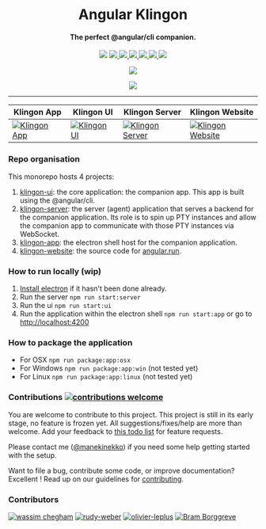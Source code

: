 <p align="center">
  <h1 align="center">Angular Klingon</h1>
  <h4 align="center">The perfect @angular/cli companion.</h4>
</p>

<p align="center" >

  <img src="https://img.shields.io/github/license/manekinekko/klingon.svg"/>
  
  <a href="https://app.buddy.works/manekinekko-1/klingon/pipelines/pipeline/150032">
    <img src="https://app.buddy.works/manekinekko-1/klingon/pipelines/pipeline/150032/badge.svg?token=cee6a291d42aeeb701176104f8623d429614bf77cb0c7d7b68bc5a342e49ffe9"/>
  </a>
    
  <a href="https://github.com/manekinekko/klingon/compare/master...develop">
    <img src="https://img.shields.io/github/commits-since/manekinekko/klingon/master.svg?label=commits%20to%20deploy"/>
  </a>
  
 <a href="https://github.com/manekinekko/klingon">
    <img src="https://img.shields.io/github/contributors/manekinekko/klingon.svg"/>
  </a>
  
 <a href="https://angular.run">
    <img src="https://img.shields.io/website-up-down-ff69b4-ff69b4/http/shields.io.svg?label=angular.run"/>
  </a>

  <a href="https://twitter.comt/manekinekko">
    <img src="https://img.shields.io/badge/say-thanks-ff69b4.svg"/>
  </a>
  
  <a href="https://angular.io">
    <img src="https://img.shields.io/badge/Made%20with-Angular-E13137.svg"/>
  </a>
  
</p>
<p align="center">
  <img with="192" align="center" src="https://angular.run/img/icons/android-chrome-192x192.png"/>
</p>
<p align="center">
  <img align="center" src="https://user-images.githubusercontent.com/1699357/29433535-dc8fe89e-839f-11e7-89a4-4aee1ccdfc03.png"/>
</p>

<hr>

| Klingon App | Klingon UI | Klingon Server | Klingon Website |
|--|--|--|--|
| [![Klingon App](https://img.shields.io/npm/v/@klingon/app.svg)](https://www.npmjs.com/package/@klingon/app) |  [![Klingon UI](https://img.shields.io/npm/v/@klingon/ui.svg)](https://www.npmjs.com/package/@klingon/ui) | [![Klingon Server](https://img.shields.io/npm/v/@klingon/server.svg)](https://www.npmjs.com/package/@klingon/server) | [![Klingon Website](https://img.shields.io/npm/v/@klingon/website.svg)](https://www.npmjs.com/package/@klingon/website) |


### Repo organisation

This monorepo hosts 4 projects:

1. [klingon-ui](https://github.com/manekinekko/klingon/tree/master/packages/klingon-ui): the core application: the companion app. This app is built using the @angular/cli.
2. [klingon-server](https://github.com/manekinekko/klingon/tree/master/packages/klingon-server): the server (agent) application that serves a backend for the companion application. Its role is to spin up PTY instances and allow the companion app to communicate with those PTY instances via WebSocket.
3. [klingon-app](https://github.com/manekinekko/klingon/tree/master/packages/klingon-app): the electron shell host for the companion application.
4. [klingon-website](https://github.com/manekinekko/klingon/tree/master/packages/klingon-website): the source code for [angular.run](https://angular.run).

### How to run locally (wip)

1. [Install electron](https://github.com/electron/electron) if it hasn't been done already.
2. Run the server `npm run start:server`
3. Run the ui `npm run start:ui`
4. Run the application within the electron shell `npm run start:app` or go to [http://localhost:4200](http://localhost:4200)

### How to package the application

- For OSX `npm run package:app:osx`
- For Windows `npm run package:app:win` (not tested yet)
- For Linux `npm run package:app:linux` (not tested yet)


### Contributions [![contributions welcome](https://img.shields.io/badge/contributions-welcome-brightgreen.svg?style=flat)](https://github.com/manekinekko/klingon/issues)

You are welcome to contribute to this project. This project is still in its early stage, no feature is frozen yet. All suggestions/fixes/help are more than welcome. Add your feedback to [this todo list](https://github.com/manekinekko/klingon/issues/3) for feature requests.

Please contact me ([@manekinekko](https://twitter.com/manekinekko)) if you need some help getting started with the setup.

Want to file a bug, contribute some code, or improve documentation? Excellent !
Read up on our guidelines for [contributing](https://github.com/manekinekko/klingon/blob/master/CONTRIBUTING.md).

### Contributors

[<img alt="wassim chegham" src="https://avatars3.githubusercontent.com/u/1699357?s=60&v=4">](https://github.com/manekinekko)
[<img alt="rudy-weber" src="https://avatars0.githubusercontent.com/u/3034760?s=60&v=4">](https://github.com/rudyWeber)
[<img alt="olivier-leplus" src="https://avatars1.githubusercontent.com/u/2637742?s=60&v=4">](https://github.com/tagazok)
[<img alt="Bram Borggreve" src="https://avatars0.githubusercontent.com/u/36491?s=60&v=4">](https://github.com/beeman)
